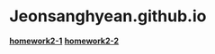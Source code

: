 # Jeonsanghyean.github.io
[**homework2-1**](http://jeonsanghyean.github.io/html.html)
[**homework2-2**](http://jeonsanghyean.github.io/homework2-2.html)
